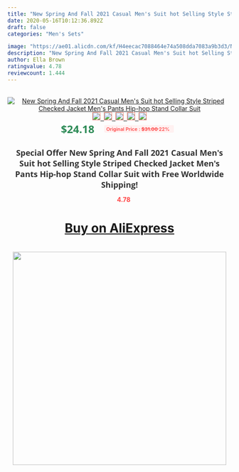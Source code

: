```yaml
---
title: "New Spring And Fall 2021 Casual Men's Suit hot Selling Style Striped Checked Jacket Men's Pants Hip-hop Stand Collar Suit"
date: 2020-05-16T10:12:36.892Z
draft: false
categories: "Men's Sets"

image: "https://ae01.alicdn.com/kf/H4eecac7088464e74a508dda7083a9b3d3/New-Spring-And-Fall-2021-Casual-Men-s-Suit-hot-Selling-Style-Striped-Checked-Jacket-Men.jpg"
description: "New Spring And Fall 2021 Casual Men's Suit hot Selling Style Striped Checked Jacket Men's Pants Hip-hop Stand Collar Suit"
author: Ella Brown
ratingvalue: 4.78
reviewcount: 1.444
---
```

<br>
<div style="text-align: center;">
<a href="https://s.click.aliexpress.com/e/_ADCqQv" target="_blank" rel="nofollow noopener noreferrer"><img alt="New Spring And Fall 2021 Casual Men's Suit hot Selling Style Striped Checked Jacket Men's Pants Hip-hop Stand Collar Suit" class="magnifier-image" src="https://ae01.alicdn.com/kf/H4eecac7088464e74a508dda7083a9b3d3/New-Spring-And-Fall-2021-Casual-Men-s-Suit-hot-Selling-Style-Striped-Checked-Jacket-Men.jpg_640x640.jpg">
<br>
<img style="border:1px solid salmon" src="https://ae01.alicdn.com/kf/H4eecac7088464e74a508dda7083a9b3d3/New-Spring-And-Fall-2021-Casual-Men-s-Suit-hot-Selling-Style-Striped-Checked-Jacket-Men.jpg_120x120.jpg">&nbsp;&nbsp;<img style="border:1px solid salmon" src="https://ae01.alicdn.com/kf/H220d9ea160134f4cb01dea8fe587477eG/New-Spring-And-Fall-2021-Casual-Men-s-Suit-hot-Selling-Style-Striped-Checked-Jacket-Men.jpg_120x120.jpg">&nbsp;&nbsp;<img style="border:1px solid salmon" src="https://ae01.alicdn.com/kf/Hf1ccff7577af4aea851b1ea1f2720345q/New-Spring-And-Fall-2021-Casual-Men-s-Suit-hot-Selling-Style-Striped-Checked-Jacket-Men.jpg_120x120.jpg">&nbsp;&nbsp;<img style="border:1px solid salmon" src="https://ae01.alicdn.com/kf/H1c551dc0fedf464b878ba3eb32058cb7B/New-Spring-And-Fall-2021-Casual-Men-s-Suit-hot-Selling-Style-Striped-Checked-Jacket-Men.jpg_120x120.jpg">&nbsp;&nbsp;<img style="border:1px solid salmon" src="https://ae01.alicdn.com/kf/H8ac0e5a379b345a2a6bd1ade41e53b27w/New-Spring-And-Fall-2021-Casual-Men-s-Suit-hot-Selling-Style-Striped-Checked-Jacket-Men.jpg_120x120.jpg"></a></div><br0>
<div style="text-align: center;"><span style="background-color: white; border: 0px; box-sizing: border-box; color: seagreen; display: inline-block; font-family: &quot;open sans&quot; , &quot;arial&quot; , &quot;helvetica&quot; , sans-serif , &quot;heiti&quot;; font-size: 24px; font-stretch: inherit; font-weight: 700; line-height: inherit; margin: 0px 10px 0px 0px; padding: 0px; vertical-align: middle;">$24.18 </span>
<span style="background: rgb(255 , 241 , 241); border-radius: 3px; border: 0px; box-sizing: border-box; color: #ff4747; display: inline-block; font-family: inherit; font-size: 12px; font-stretch: inherit; font-style: inherit; font-variant: inherit; font-weight: 600; line-height: inherit; margin: 0px; padding: 2px 5px; transform: scale(0.9); vertical-align: middle;">Original Price : <b style="text-decoration: line-through;">$31.00 </b> 22%&nbsp;&nbsp;</span></div>
<h1 style="color: #333333; display: inline-block; font-family: &quot;open sans&quot; , &quot;arial&quot; , &quot;helvetica&quot; , sans-serif , &quot;heiti&quot;; font-size: 18px; font-stretch: inherit; font-weight: 700; text-align: center;">Special Offer New Spring And Fall 2021 Casual Men's Suit hot Selling Style Striped Checked Jacket Men's Pants Hip-hop Stand Collar Suit with Free Worldwide Shipping!</h1>
<div style="color: #ff4747; text-align: center;">
<img src="https://4.bp.blogspot.com/-M0ZcTcb-5uY/XleCXlxnR4I/AAAAAAAAAEc/OrjgMkXV1oMQFaCRZj5HQwOCBcu3w1FegCPcBGAYYCw/s1600/star.png" style="height: 15px;">&nbsp;<b>4.78</b></div>
<div class="button_cont" align="center"><a class="buynow_a" href="https://s.click.aliexpress.com/e/_ADCqQv" target="_blank" rel="nofollow noopener noreferrer"><H1>Buy on AliExpress</H1></a></div><br>
<div class="separator" style="clear: both; text-align: center;">
<img src="https://lh3.googleusercontent.com/-pTy5HemUv9M/XlePHvY0dAI/AAAAAAAAAE4/0nX5iRUoIWY8eMW9Dpxeirr157OZliDIgCLcBGAsYHQ/s1600/badge.gif" width="480">
</div>

